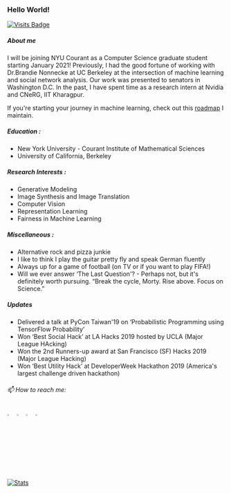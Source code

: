 ### Hello World!
[![Visits Badge](https://badges.pufler.dev/visits/niladridutt/niladridutt)](https://badges.pufler.dev/niladridutt/niladridutt)
  
##### About me 
I will be joining NYU Courant as a Computer Science graduate student starting January 2021! Previously, I had the good fortune of working with Dr.Brandie Nonnecke at UC Berkeley at the intersection of machine learning and social network analysis. Our work was presented to senators in Washington D.C. In the past, I have spent time as a research intern at Nvidia and CNeRG, IIT Kharagpur.

If you're starting your journey in machine learning, check out this [roadmap](https://github.com/niladridutt/McCarthy-AI-Roadmap) I maintain.

##### Education : 
- New York University - Courant Institute of Mathematical Sciences
- University of California, Berkeley

##### Research Interests :

- Generative Modeling
- Image Synthesis and Image Translation
- Computer Vision
- Representation Learning
- Fairness in Machine Learning

##### Miscellaneous :

- Alternative rock and pizza junkie
- I like to think I play the guitar pretty fly and speak German fluently
- Always up for a game of football (on TV or if you want to play FIFA!)
- Will we ever answer ‘The Last Question'? - Perhaps not, but it's definitely worth pursuing. “Break the cycle, Morty. Rise above. Focus on Science.”

##### Updates
- Delivered a talk at PyCon Taiwan'19 on ‘Probabilistic Programming using TensorFlow Probability’
- Won ‘Best Social Hack’ at LA Hacks 2019 hosted by UCLA (Major League HAcking)
- Won the 2nd Runners-up award at San Francisco (SF) Hacks 2019 (Major League Hacking)
- Won ‘Best Utility Hack’ at DeveloperWeek Hackathon 2019 (America's largest challenge driven hackathon)
  
###### 📫 How to reach me:   
[<img src="https://img.icons8.com/color/48/000000/twitter.png" width="3.5%"/>](https://twitter.com/dutt_niladri)
[<img src="https://img.icons8.com/color/48/000000/linkedin.png" width="3.5%"/>](https://www.linkedin.com/in/niladridutt/)
[<img src="https://img.icons8.com/fluent/48/000000/instagram-new.png" width="3.5%"/>](https://www.instagram.com/niladridutt/)
<a href="mailto:niladrishekhardutt@gmail.com"> <img src="https://img.icons8.com/fluent/48/000000/gmail.png" width="3.5%"/> </a>
  
  
[![Stats](https://github-readme-stats.vercel.app/api?username=niladridutt&show_icons=true&theme=radical)](https://github-readme-stats.vercel.app/api?username=niladridutt&show_icons=true&theme=radical)
